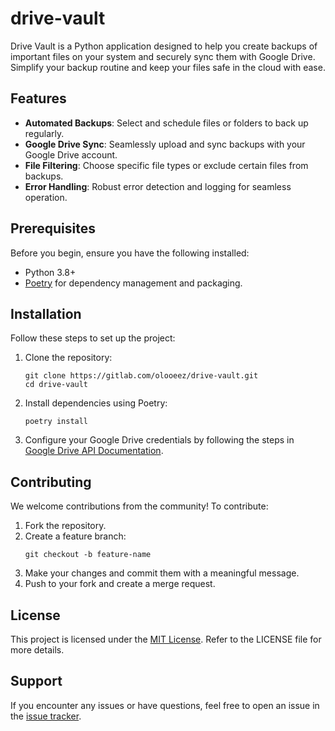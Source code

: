 # drive-vault

Drive Vault is a Python application designed to help you create backups of important files on your system and securely sync them with Google Drive. Simplify your backup routine and keep your files safe in the cloud with ease.

## Features

- **Automated Backups**: Select and schedule files or folders to back up regularly.
- **Google Drive Sync**: Seamlessly upload and sync backups with your Google Drive account.
- **File Filtering**: Choose specific file types or exclude certain files from backups.
- **Error Handling**: Robust error detection and logging for seamless operation.

## Prerequisites

Before you begin, ensure you have the following installed:

- Python 3.8+
- [Poetry](https://python-poetry.org/) for dependency management and packaging.

## Installation

Follow these steps to set up the project:

1. Clone the repository:
   ```
   git clone https://gitlab.com/olooeez/drive-vault.git
   cd drive-vault
   ```

2. Install dependencies using Poetry:
   ```
   poetry install
   ```

3. Configure your Google Drive credentials by following the steps in [Google Drive API Documentation](https://developers.google.com/drive/api/v3/quickstart/python).

## Contributing

We welcome contributions from the community! To contribute:

1. Fork the repository.
2. Create a feature branch:
   ```
   git checkout -b feature-name
   ```
3. Make your changes and commit them with a meaningful message.
4. Push to your fork and create a merge request.

## License

This project is licensed under the [MIT License](https://gitlab.com/olooeez/drive-vault/-/blob/main/LICENSE). Refer to the LICENSE file for more details.

## Support

If you encounter any issues or have questions, feel free to open an issue in the [issue tracker](https://gitlab.com/olooeez/drive-vault/-/issues).
